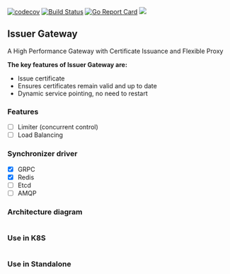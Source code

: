 [![codecov](https://codecov.io/github/pygzfei/issuer-gateway/graph/badge.svg?token=6HX1WDP37F)](https://codecov.io/github/pygzfei/issuer-gateway)
[![Build Status](https://github.com/pygzfei/issuer-gateway/actions/workflows/go.yml/badge.svg?branch=main)](https://github.com/pygzfei/issuer-gateway/actions?query=branch%3Amain)
[![Go Report Card](https://goreportcard.com/badge/github.com/pygzfei/issuer-gateway?branch=main)](https://goreportcard.com/report/github.com/pygzfei/issuer-gateway)
![](https://img.shields.io/badge/license-MIT-green)

## Issuer Gateway

A High Performance Gateway with Certificate Issuance and Flexible Proxy

**The key features of Issuer Gateway are:**
- Issue certificate
- Ensures certificates remain valid and up to date
- Dynamic service pointing, no need to restart

### Features
- [ ] Limiter (concurrent control)
- [ ] Load Balancing

### Synchronizer driver
- [x] GRPC
- [x] Redis
- [ ] Etcd
- [ ] AMQP

### Architecture diagram
```

```

### Use in K8S
```

```

### Use in Standalone
```

```
